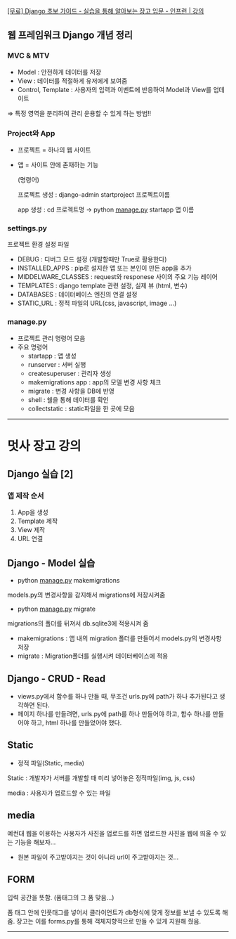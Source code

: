 [[무료] Django 초보 가이드 - 실습을 통해 알아보는 장고 입문 - 인프런 | 강의](https://www.inflearn.com/course/django-%EC%B4%88%EB%B3%B4-%EA%B0%80%EC%9D%B4%EB%93%9C-%EC%8B%A4%EC%8A%B5%EC%9D%84-%ED%86%B5%ED%95%B4-%EC%95%8C%EC%95%84%EB%B3%B4%EB%8A%94-%EC%9E%A5%EA%B3%A0-%EC%9E%85%EB%AC%B8#curriculum)

## 웹 프레임워크 Django 개념 정리

### MVC & MTV

- Model : 안전하게 데이터를 저장
- View : 데이터를 적절하게 유저에게 보여줌
- Control, Template : 사용자의 입력과 이벤트에 반응하여 Model과 View를 업데이트

⇒ 특정 영역을 분리하여 관리 운용할 수 있게 하는 방법!!

### Project와 App

- 프로젝트 = 하나의 웹 사이트
- 앱 = 사이트 안에 존재하는 기능

    (명령어)

    프로젝트 생성 : django-admin startproject 프로젝트이름

    app 생성 : cd 프로젝트명 → python [manage.py](http://manage.py) startapp 앱 이름

### settings.py

프로젝트 환경 설정 파일

- DEBUG : 디버그 모드 설정 (개발할때만 True로 활용한다)
- INSTALLED_APPS : pip로 설지한 앱 또는 본인이 만든 app을 추가
- MIDDELWARE_CLASSES : request와 responese 사이의 주요 기능 레이어
- TEMPLATES : django template 관련 설정, 실제 뷰 (html, 변수)
- DATABASES : 데이터베이스 엔진의 연결 설정
- STATIC_URL : 정적 파일의 URL(css, javascript, image ...)

### manage.py

- 프로젝트 관리 명령어 모음
- 주요 명령어
    - startapp : 앱 생성
    - runserver : 서버 실행
    - createsuperuser : 관리자 생성
    - makemigrations app : app의 모델 변경 사항 체크
    - migrate : 변경 사항을 DB에 반영
    - shell : 쉘을 통해 데이터를 확인
    - collectstatic : static파일을 한 곳에 모음

---

# 멋사 장고 강의

## Django 실습 [2]

### 앱 제작 순서

1. App을 생성
2. Template 제작
3. View 제작
4. URL 연결

## Django - Model 실습

- python [manage.py](http://manage.py) makemigrations

models.py의 변경사항을 감지해서 migrations에 저장시켜줌

- python [manage.py](http://manage.py) migrate

migrations의 폴더를 뒤져서 db.sqlite3에 적용시켜 줌

- makemigrations : 앱 내의 migration 폴더를 만들어서 models.py의 변경사항 저장
- migrate : Migration폴더를 실행시켜 데이터베이스에 적용

## Django - CRUD - Read

- views.py에서 함수를 하나 만들 때, 무조건 urls.py에 path가 하나 추가된다고 생각하면 된다.
- 페이지 하나를 만들려면, urls.py에 path를 하나 만들어야 하고, 함수 하나를 만들어야 하고, html 하나를 만들었어야 했다.

## Static

- 정적 파일(Static, media)

Static : 개발자가 서버를 개발할 때 미리 넣어놓은 정적파일(img, js, css)

media : 사용자가 업로드할 수 있는 파일

## media

예컨대 웹을 이용하는 사용자가 사진을 업로드를 하면 업로드한 사진을 웹에 띄울 수 있는 기능을 해보자...

- 원본 파일이 주고받아지는 것이 아니라 url이 주고받아지는 것...

## FORM

입력 공간을 뜻함. (폼태그의 그 폼 맞음...)

폼 태그 안에 인풋태그를 넣어서 클라이언트가 db형식에 맞게 정보를 보낼 수 있도록 해줌. 장고는 이를 forms.py를 통해 객체지향적으로 만들 수 있게 지원해 줬음.

---